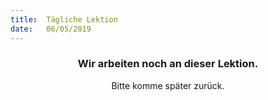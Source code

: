 ```yaml
---
title:  Tägliche Lektion
date:   06/05/2019
---
```


### <center>Wir arbeiten noch an dieser Lektion.</center>
<center>Bitte komme später zurück.</center>